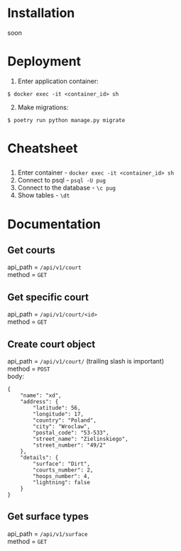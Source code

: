 # Installation 
soon
# Deployment
1. Enter application container:
```
$ docker exec -it <container_id> sh
```
2. Make migrations:
```
$ poetry run python manage.py migrate
```

# Cheatsheet
##
1. Enter container - `docker exec -it <container_id> sh`
2. Connect to psql - `psql -U pug`
3. Connect to the database - `\c pug`
4. Show tables - `\dt`
#  Documentation
## Get courts
api_path = `/api/v1/court`  
method = `GET`

## Get specific court
api_path = `/api/v1/court/<id>`  
method = `GET`

## Create court object
api_path = `/api/v1/court/` (trailing slash is important)  
method = `POST`  
body:
```
{
    "name": "xd",
    "address": {
        "latitude": 56,
        "longitude": 17,
        "country": "Poland",
        "city": "Wroclaw",
        "postal_code": "53-533",
        "street_name": "Zielinskiego",
        "street_number": "49/2"
    },
    "details": {
        "surface": "Dirt",
        "courts_number": 2,
        "hoops_number": 4,
        "lightning": false
    }
}
```

## Get surface types
api_path = `/api/v1/surface`  
method = `GET`


